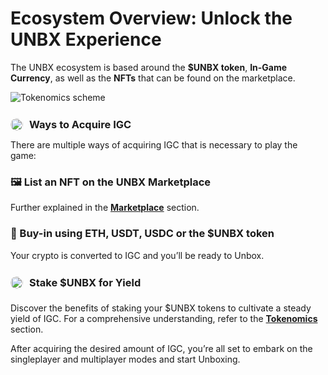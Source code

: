 # **Ecosystem Overview: Unlock the UNBX Experience**

The UNBX ecosystem is based around the **$UNBX token**, **In-Game Currency**, as well as the **NFTs** that can be found on the marketplace.


![Tokenomics scheme](https://fastloyal-dev-image-storage.s3.eu-west-1.amazonaws.com//Group+1321315409+(1).png)


<div style="display: flex; align-items: center; margin-top: 25px">
  
  <img src="https://i.ibb.co/Qr1JjWF/igc.jpg" alt="NFT Image" width="20" height="20" style="margin-right: 10px; border-radius: 50%;"> 
  <h3 style="margin: 0;"><b>Ways to Acquire IGC</b></h3>
</div>

There are multiple ways of acquiring IGC that is necessary to play the game:

### **🖼️ List an NFT on the UNBX Marketplace**
 Further explained in the **[Marketplace](/marketplace)** section.

### **💱 Buy-in using ETH, USDT, USDC or the $UNBX token**
Your crypto is converted to IGC and you’ll be ready to Unbox.

<div style="display: flex; align-items: center; margin-top: 25px; margin-bottom: 20px">
  
  <img src="https://i.ibb.co/6gsBtzK/UNBX.png" alt="NFT Image" width="20" height="20" style="margin-right: 10px; border-radius: 50%;"> 
  <h3 style="margin: 0;"><b>Stake $UNBX for Yield</b></h3>
</div>


###
 Discover the benefits of staking your $UNBX tokens to cultivate a steady yield of IGC. For a comprehensive understanding, refer to the **[Tokenomics](/tokenomics)** section.

After acquiring the desired amount of IGC, you’re all set to embark on the singleplayer and multiplayer modes and start Unboxing.